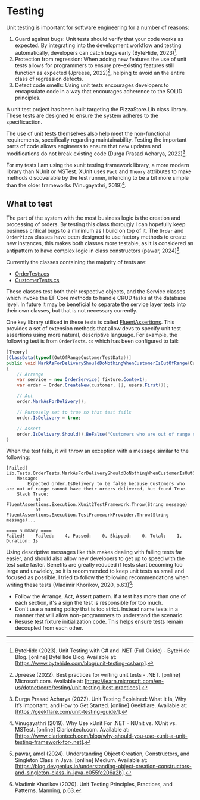 # Testing

Unit testing is important for software engineering for a number of reasons:

1. Guard against bugs: Unit tests should verify that your code works as expected. By integrating into the development workflow and testing automatically, developers can catch bugs early (ByteHide, 2023)[^1].
2. Protection from regression: When adding new features the use of unit tests allows for programmers to ensure pre-existing features still function as expected (Jpreese, 2022)[^2], helping to avoid an the entire class of regression defects.
3. Detect code smells: Using unit tests encourages developers to encapsulate code in a way that encourages adherence to the SOLID principles.

A unit test project has been built targeting the PizzaStore.Lib class library. These tests are designed to ensure the system adheres to the specificaction.

The use of unit tests themselves also help meet the non-functional requirements, specifically regarding maintainability. Testing the important parts of code allows engineers to ensure that new updates and modifications do not break existing code (Durga Prasad Acharya, 2022)[^3].

For my tests I am using the xunit testing framework library, a more modern library than NUnit or MSTest. XUnit uses `Fact` and `Theory` attributes to make methods discoverable by the test runner, intending to be a bit more simple than the older frameworks (Vinugayathri, 2019)[^4].

## What to test

The part of the system with the most business logic is the creation and processing of orders. By testing this class thorougly I can hopefully keep business critical bugs to a minimum as I build on top of it. The `Order` and `OrderPizza` classes have been designed to use factory methods to create new instances, this makes both classes more testable, as it is considered an antipattern to have complex logic in class constructors (pawar, 2024)[^5].

Currently the classes containing the majority of tests are:

- [OrderTests.cs](../tests/Lib.Tests/OrderTests.cs)
- [CustomerTests.cs](../tests/Lib.Tests/CustomerTests.cs)

These classes test both their respective objects, and the Service classes which invoke the EF Core methods to handle CRUD tasks at the database level. In future it may be beneficial to separate the service layer tests into their own classes, but that is not necessary currently.

One key library utilised in these tests is called [FluentAssertions](https://fluentassertions.com/). This provides a set of extension methods that allow devs to specify unit test assertions using more natural, descriptive language. For example, the following test is from `OrderTests.cs` which has been configured to fail:

```cs
[Theory]
[ClassData(typeof(OutOfRangeCustomerTestData))]
public void MarkAsForDeliveryShouldDoNothingWhenCustomerIsOutOfRange(Customer customer)
{
    // Arrange
    var service = new OrderService(_fixture.Context);
    var order = Order.CreateNew(customer, [], users.First());

    // Act
    order.MarkAsForDelivery();

    // Purposely set to true so that test fails
    order.IsDelivery = true;

    // Assert
    order.IsDelivery.Should().BeFalse("Customers who are out of range cannot have their orders delivered");
}
```

When the test fails, it will throw an exception with a message similar to the following:

```log
[Failed] Lib.Tests.OrderTests.MarkAsForDeliveryShouldDoNothingWhenCustomerIsOutOfRange
    Message:
        Expected order.IsDelivery to be false because Customers who are out of range cannot have their orders delivered, but found True.
    Stack Trace:
           at FluentAssertions.Execution.XUnit2TestFramework.Throw(String message)
           at FluentAssertions.Execution.TestFrameworkProvider.Throw(String message)...

==== Summary ====
Failed!  - Failed:    4, Passed:    0, Skipped:    0, Total:    1, Duration: 1s
```

Using descriptive messages like this makes dealing with failing tests far easier, and should also allow new developers to get up to speed with the test suite faster. Benefits are greatly reduced if tests start becoming too large and unwieldy, so it is recommended to keep unit tests as small and focused as possible. I tried to follow the following recommendations when writing these tests (Vladimir Khorikov, 2020, p.63)[^6]:

- Follow the Arrange, Act, Assert pattern. If a test has more than one of each section, it's a sign the test is responsible for too much.
- Don't use a naming policy that is too strict. Instead name tests in a manner that will allow non-programmers to understand the scenario.
- Resuse test fixture initialization code. This helps ensure tests remain decoupled from each other.

---
[^1]: ByteHide (2023). Unit Testing with C# and .NET (Full Guide) - ByteHide Blog. [online] ByteHide Blog. Available at: [https://www.bytehide.com/blog/unit-testing-csharp].
[^2]: Jpreese (2022). Best practices for writing unit tests - .NET. [online] Microsoft.com. Available at: [https://learn.microsoft.com/en-us/dotnet/core/testing/unit-testing-best-practices].
[^3]: Durga Prasad Acharya (2022). Unit Testing Explained: What It Is, Why It’s Important, and How to Get Started. [online] Geekflare. Available at: [https://geekflare.com/unit-testing-guide/].
[^4]: Vinugayathri (2019). Why Use xUnit For .NET - NUnit vs. XUnit vs. MSTest. [online] Clariontech.com. Available at: [https://www.clariontech.com/blog/why-should-you-use-xunit-a-unit-testing-framework-for-.net].
[^5]: pawar, amol (2024). Understanding Object Creation, Constructors, and Singleton Class in Java. [online] Medium. Available at: [https://blog.devgenius.io/understanding-object-creation-constructors-and-singleton-class-in-java-c055fe206a2b].
[^6]: Vladimir Khorikov (2020). Unit Testing Principles, Practices, and Patterns. Manning, p.63.
